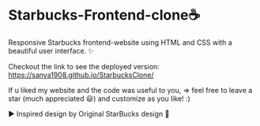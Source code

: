 # Starbucks-Frontend-clone☕
Responsive Starbucks frontend-website using HTML and CSS with a beautiful user interface. ✨

Checkout the link to see the deployed version: https://sanya1908.github.io/StarbucksClone/

If u liked my website and the code was useful to you, => feel free to leave a star (much appreciated 😃) and customize as you like! :)

▶️ Inspired design by Original StarBucks design 🙌
